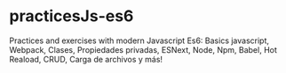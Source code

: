 # practicesJs-es6

Practices and exercises with modern Javascript Es6: Basics javascript, Webpack, Clases, Propiedades privadas, ESNext, Node, Npm, Babel, Hot Reaload, CRUD, Carga de archivos y más!
